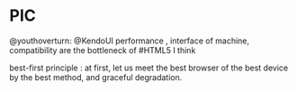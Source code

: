 PIC
===

@youthoverturn: @KendoUI performance , interface of machine, compatibility are the bottleneck of #HTML5 I think

best-first principle : at first, let us meet the best browser of the best device by the best method, and graceful degradation.
